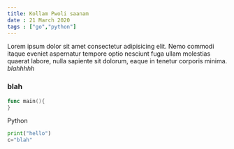 ```yaml
---
title: Kollam Pwoli saanam 
date : 21 March 2020
tags : ["go","python"] 
---
```

Lorem ipsum dolor sit amet consectetur adipisicing elit. Nemo commodi itaque eveniet aspernatur tempore optio nesciunt fuga ullam molestias quaerat labore, nulla sapiente sit dolorum, eaque in tenetur corporis minima.
<i>blahhhhh</i>
<h3>blah</h3>


```go
func main(){
}
```
Python
```python
print("hello")
c="blah"
```